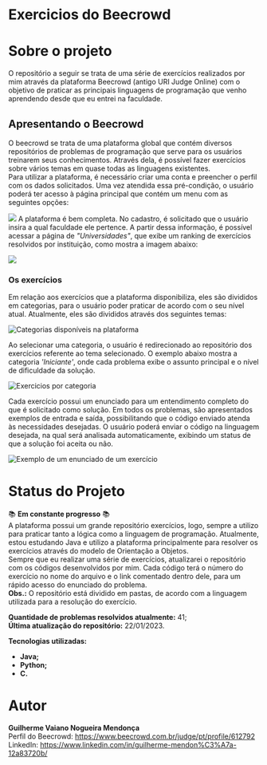 # **Exercicios do Beecrowd**


# **Sobre o projeto**
O repositório a seguir se trata de uma série de exercícios realizados por mim através da plataforma Beecrowd (antigo URI Judge Online) com o objetivo de praticar as principais linguagens de programação que venho aprendendo desde que eu entrei na faculdade.

## **Apresentando o Beecrowd**
O beecrowd se trata de uma plataforma global que contém diversos repositórios de problemas de programação que serve para os usuários treinarem seus conhecimentos. Através dela, é possível fazer exercícios sobre vários temas em quase todas as linguagens existentes.  
Para utilizar a plataforma, é necessário criar uma conta e preencher o perfil com os dados solicitados. Uma vez atendida essa pré-condição, o usuário poderá ter acesso à página principal que contém um menu com as seguintes opções:

![](https://i.imgur.com/uhKYnYw.png)
A plataforma é bem completa. No cadastro, é solicitado que o usuário insira a qual faculdade ele pertence. A partir dessa informação, é possível acessar a página de *"Universidades"*, que exibe um ranking de exercícios resolvidos por instituição, como mostra a imagem abaixo:

![](https://i.imgur.com/GawTZAw.png)

### **Os exercícios**
Em relação aos exercícios que a plataforma disponibiliza, eles são divididos em categorias, para o usuário poder praticar de acordo com o seu nível atual. Atualmente, eles são divididos através dos seguintes temas:

![](https://i.imgur.com/nZXgJLp.png "Categorias disponíveis na plataforma")

Ao selecionar uma categoria, o usuário é redirecionado ao repositório dos exercícios referente ao tema selecionado. O exemplo abaixo mostra a categoria *'Iniciante'*, onde cada problema exibe o assunto principal e o nível de dificuldade da solução.

![](https://i.imgur.com/2JBCG72.png "Exercicios por categoria")

Cada exercício possui um enunciado para um entendimento completo do que é solicitado como solução. Em todos os problemas, são apresentados exemplos de entrada e saída, possibilitando que o código enviado atenda às necessidades desejadas. O usuário poderá enviar o código na linguagem desejada, na qual será analisada automaticamente, exibindo um status de que a solução foi aceita ou não.

![](https://i.imgur.com/nLInWxI.png "Exemplo de um enunciado de um exercício")

# **Status do Projeto** 
📚 **Em constante progresso** 📚  
A plataforma possui um grande repositório exercícios, logo, sempre a utilizo para praticar tanto a lógica como a linguagem de programação. Atualmente, estou estudando Java e utilizo a plataforma principalmente para resolver os exercícios através do modelo de Orientação a Objetos.  
Sempre que eu realizar uma série de exercícios, atualizarei o repositório com os códigos desenvolvidos por mim. Cada código terá o número do exercício no nome do arquivo e o link comentado dentro dele, para um rápido acesso do enunciado do problema.  
**Obs.:** O repositório está dividido em pastas, de acordo com a linguagem utilizada para a resolução do exercício.

**Quantidade de problemas resolvidos atualmente:** 41;  
**Última atualização do repositório:** 22/01/2023.

**Tecnologias utilizadas:**

* **Java;**
* **Python;**
* **C.** 


# **Autor**
**Guilherme Vaiano Nogueira Mendonça**  
Perfil do Beecrowd: https://www.beecrowd.com.br/judge/pt/profile/612792  
LinkedIn: https://www.linkedin.com/in/guilherme-mendon%C3%A7a-12a83720b/  
